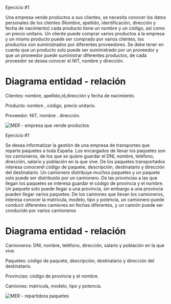 Ejercicio #1

Una empresa vende productos a sus clientes, se necesita conocer los datos personales de los clientes (Nombre, apellido, identificación, dirección y fecha de nacimiento) cada producto tiene un nombre y un código, así como un  precio unitario. Un cliente puede comprar varios productos a la empresa y un mismo producto puede ser comprado por varios clientes, los productos son suministrados por diferentes proveedores. Se debe tener en cuenta que un producto solo puede ser suministrado por un proveedor y que un proveedor puede suministrar diferentes productos, de cada proveedor se desea conocer el NIT, nombre y dirección. 


# Diagrama entidad - relación

Clientes: nombre, apellido,id,dirección y fecha de nacimiento.

Producto: nombre , código, precio unitario.

Proveedor: NIT, nombre . dirección.


![MER - empresa que vende productos](https://user-images.githubusercontent.com/104279978/171972408-89a52dc0-7a68-413f-9a87-4541c0c85c2f.jpg)






Ejercicio #1

Se desea informatizar la gestión de una empresa de transportes que reparte paquetes  a toda España. Los encargados de llevar los paquetes son los camioneros, de los que se quiere guardar el DNI, nombre, teléfono, dirección, salario y población en la que vive. De los paquetes transportados interesa conocerel código de paquete, descripción, destinatario y dirección del destinatario. Un camionero distribuye muchos paquetes y un paquete solo puede ser distribuido por un camionero. De las provincias a las que llegan los paquetes se interesa guardar el código de provincia y el nombre. Un paquete solo puede llegar a una provincia, sin embargo a una provincia pueden llegar varios paquetes. De los camiones que llevan los camioneros, interesa conocer la matricula, modelo, tipo y potencia, un camionero puede conducir diferentes camiones en fechas diferentes, y un camión puede ser conducido por varios camioneros


# Diagrama entidad - relación

Camioneros: DNI, nombre, teléfono, dirección, salario y población en la que vive.

Paquetes: código de paquete, descripción, destinatario y dirección del destinatario.

Provincias: código de provincia y el nombre.

Camiones: matricula, modelo, tipo y potencia.



![MER - repartidora paquetes](https://user-images.githubusercontent.com/104279978/171975356-bc8a8ffc-e16f-41bb-bf68-5c49f7001766.jpg)









